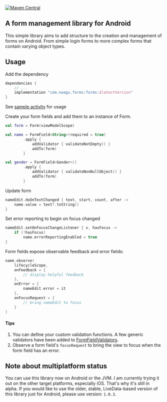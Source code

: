 [![Maven Central](https://img.shields.io/maven-central/v/com.nwagu.forms/forms.svg?label=Maven%20Central)](https://search.maven.org/search?q=g:%22com.nwagu.forms%22%20AND%20a:%22forms%22)

## A form management library for Android

This simple library aims to add structure to the creation and management of forms on Android.
From simple login forms to more complex forms that contain varying object types.

## Usage

Add the dependency

```groovy
dependencies {
    // ...
    implementation "com.nwagu.forms:forms:$latestVersion"
}
```

See [sample activity](sampleAndroidApp/src/main/java/com/example/forms/MainActivity.kt) for usage

Create your form fields and add them to an instance of Form.

```kotlin
val form = Form(viewModelScope)

val name = FormField<String>(required = true)
        .apply {
            addValidator { validateNotEmpty() }
            addTo(form)
        }

val gender = FormField<Gender>()
        .apply {
            addValidator { validateNonNullObject() }
            addTo(form)
        }
```

Update form
```kotlin
nameEdit.doOnTextChanged { text, start, count, after ->
    name.value = text?.toString()
}
```

Set error reporting to begin on focus changed
```kotlin
nameEdit.setOnFocusChangeListener { v, hasFocus ->
    if (!hasFocus)
        name.errorReportingEnabled = true
}
```

Form fields expose observable feedback and error fields:
```kotlin
name.observe(
    lifecycleScope,
    onFeedback = {
        // display helpful feedback
    },
    onError = {
        nameEdit.error = it
    },
    onFocusRequest = {
        // bring nameEdit to focus
    }
)
```

#### Tips
1. You can define your custom validation functions. A few generic validators have been added to [FormFieldValidators](forms/src/commonMain/kotlin/com/nwagu/forms/FormFieldValidators.kt).
2. Observe a form field's `focusRequest` to bring the view to focus when the form field has an error.

## Note about multiplatform status
You can use this library now on Android or the JVM. I am currently trying it out on the other target platforms, especially iOS. 
That's why it's still in alpha. 
If you would like to use the older, stable, LiveData-based version of this library just for Android, please use version: `1.0.3`.
